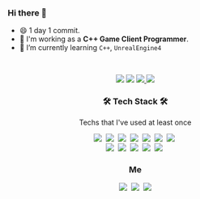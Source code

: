 ### Hi there 👋
- 😄 1 day 1 commit.
- 🔭 I'm working as a **C++ Game Client Programmer**.
- 🌱 I’m currently learning `C++`, `UnrealEngine4`

<br>

<p align="center">
  <a> <img src="https://github-readme-stats.vercel.app/api?username=tdm1223&show_icons=true&theme=radical&hide=contribs,prs,stars&count_private=true"/> </a>
  <a> <img src="https://github-readme-stats.vercel.app/api/top-langs/?username=tdm1223&langs_count=4&hide=TSQL,RPC,ShaderLab&layout=compact"/> </a>
  <a href="https://solved.ac/tdm1223"> <img src="http://mazassumnida.wtf/api/v2/generate_badge?boj=tdm1223"/> </a>
  <a href="https://wakatime.com/@tdm1223"> <img src="https://github-readme-stats.vercel.app/api/wakatime?username=tdm1223"/> </a>
</p>

<h3 align="center">🛠 Tech Stack 🛠</h3>

<p align="center"> Techs that I've used at least once </p>

<p align="center">
  <img src="https://img.shields.io/badge/c-%2300599C.svg?style=for-the-badge&logo=c&logoColor=white"/></a>&nbsp
  <img src="https://img.shields.io/badge/c++-%2300599C.svg?style=for-the-badge&logo=c%2B%2B&logoColor=white"/></a>&nbsp
  <img src="https://img.shields.io/badge/c%23-%23239120.svg?style=for-the-badge&logo=c-sharp&logoColor=white"/></a>&nbsp
  <img src="https://img.shields.io/badge/markdown-%23000000.svg?style=for-the-badge&logo=markdown&logoColor=white"/></a>&nbsp
  <img src="https://img.shields.io/badge/java-%23ED8B00.svg?style=for-the-badge&logo=java&logoColor=white"/></a>&nbsp
  <img src="https://img.shields.io/badge/javascript-%23323330.svg?style=for-the-badge&logo=javascript&logoColor=%23F7DF1E"/></a>&nbsp
  <img src="https://img.shields.io/badge/python-3670A0?style=for-the-badge&logo=python&logoColor=ffdd54"/></a>&nbsp
  <br>
  <img src="https://img.shields.io/badge/unrealengine-%23313131.svg?style=for-the-badge&logo=unrealengine&logoColor=white"/></a>&nbsp
  <img src="https://img.shields.io/badge/unity-%23000000.svg?style=for-the-badge&logo=unity&logoColor=white"/></a>&nbsp
  <img src="https://img.shields.io/badge/node.js-6DA55F?style=for-the-badge&logo=node.js&logoColor=white"/></a>&nbsp
  <img src="https://img.shields.io/badge/spring-%236DB33F.svg?style=for-the-badge&logo=spring&logoColor=white"/></a>&nbsp
  <img src="https://img.shields.io/badge/Windows-0078D6?style=for-the-badge&logo=windows&logoColor=white"/></a>&nbsp
</p>

<h3 align="center"> Me </h3>
<p align="center">
  <a href="https://tdm1223.github.io"><img src="https://img.shields.io/badge/dev.to-0A0A0A?style=for-the-badge&logo=dev.to&logoColor=white&link=https://tdm1223.github.io"/></a>&nbsp
  <a href="https://www.linkedin.com/in/jegyun-kang-8091301b0/"><img src="https://img.shields.io/badge/linkedin-%230077B5.svg?style=for-the-badge&logo=linkedin&logoColor=white"/></a>&nbsp
  <a href="mailto:tdm1223@naver.com"><img src="https://img.shields.io/badge/Gmail-D14836?style=for-the-badge&logo=gmail&logoColor=white&link=tdm1223@naver.com"/></a>
</p>
<br>
